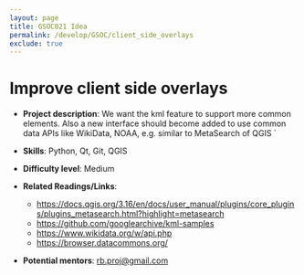 ```yaml
---
layout: page
title: GSOC021 Idea
permalink: /develop/GSOC/client_side_overlays
exclude: true
---
```


# Improve client side overlays

-   **Project description**:
    We want the kml feature to support more common elements.
    Also a new interface should become added to use common data APIs like WikiData, NOAA, e.g. similar to MetaSearch of QGIS
    `

-   **Skills**: Python, Qt, Git,  QGIS

-   **Difficulty level**: Medium

-   **Related Readings/Links**:
     - https://docs.qgis.org/3.16/en/docs/user_manual/plugins/core_plugins/plugins_metasearch.html?highlight=metasearch
     - https://github.com/googlearchive/kml-samples
     - https://www.wikidata.org/w/api.php
     - https://browser.datacommons.org/

-   **Potential mentors**:
    rb.proj@gmail.com